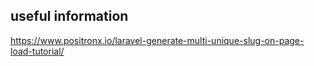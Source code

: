 ## useful information
https://www.positronx.io/laravel-generate-multi-unique-slug-on-page-load-tutorial/